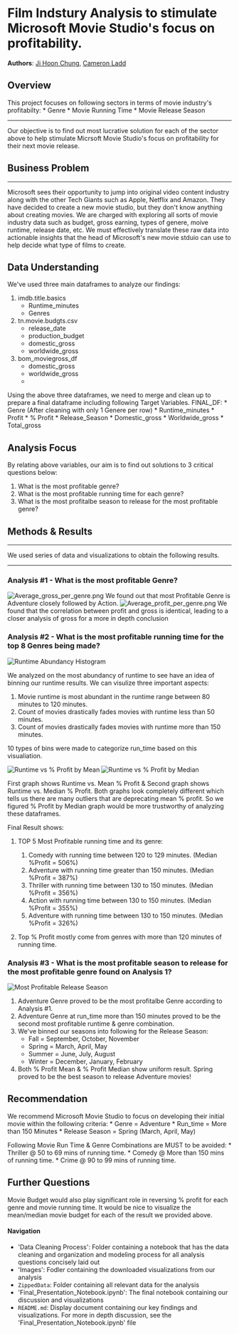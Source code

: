 # Film Indstury Analysis to stimulate Microsoft Movie Studio's focus on profitability.
**Authors**: [Ji Hoon Chung](mailto:jhj1650@gmail.com), [Cameron Ladd](mailto:camladdsoftware@gmail.com)

## Overview
This project focuses on following sectors in terms of movie industry's profitabilty:
    * Genre
    * Movie Running Time
    * Movie Release Season
***
Our objective is to find out most lucrative solution for each of the sector above to help stimulate Micrsoft Movie Studio's focus on profitability for their next movie release.


## Business Problem
***
Microsoft sees their opportunity to jump into original video content industry along with the other Tech Giants such as Apple, Netflix and Amazon. They have decided to create a new movie studio, but they don't know anything about creating movies. We are charged with exploring all sorts of movie industry data such as budget, gross earning, types of genere, moive runtime, release date, etc. We must effectively translate these raw data into actionable insights that the head of Microsoft's new movie stduio can use to help decide what type of films to create.


## Data Understanding
We've used three main dataframes to analyze our findings:
1. imdb.title.basics
    * Runtime_minutes
    * Genres
2. tn.movie.budgts.csv
    * release_date
    * production_budget
    * domestic_gross
    * worldwide_gross
3. bom_moviegross_df
    * domestic_gross
    * worldwide_gross
    *
Using the above three dataframes, we need to merge and clean up to prepare a final dataframe including following Target Variables.
FINAL_DF:
    * Genre (After cleaning with only 1 Genere per row)
    * Runtime_minutes
    * Profit
    * % Profit
    * Release_Season
    * Domestic_gross
    * Worldwide_gross
    * Total_gross

## Analysis Focus

By relating above variables, our aim is to find out solutions to 3 critical questions below:
1. What is the most profitable genre?
2. What is the most profitable running time for each genre?
3. What is the most profitalbe season to release for the most profitable genre?

## Methods & Results
***
We used series of data and visualizations to obtain the following results.
***
### Analysis #1 - What is the most profitable Genre?

![Average_gross_per_genre.png](./CleanData/Average_gross_per_genre.png)
We found out that most Profitable Genre is Adventure closely followed by Action.
![Average_profit_per_genre.png](./CleanData/Average_profit_per_genre.png)
We found that the correlation between profit and gross is identical, leading to a closer analysis of gross for a more in depth conclusion
### Analysis #2 - What is the most profitable running time for the top 8 Genres being made?

![Runtime Abundancy Histogram](./CleanData/Runtime_Abundancy_Histogram.png)

We analyzed on the most abundancy of runtime to see have an idea of binning our runtime results.
We can visulize three important aspects:
   1. Movie runtime is most abundant in the runtime range between 80 minutes to 120 minutes.
   2. Count of movies drastically fades movies with runtime less than 50 minutes.
   3. Count of movies drastically fades movies with runtime more than 150 minutes.
   
10 types of bins were made to categorize run_time based on this visualiation.

![Runtime vs % Profit by Mean](./CleanData/Runtime_vs_profit_mean.png)
![Runtime vs % Profit by Median](./CleanData/Runtime_vs_profit_median.png)

First graph shows Runtime vs. Mean % Profit & Second graph shows Runtime vs. Median % Profit.
Both graphs look completely different which tells us there are many outliers that are deprecating mean % profit.
So we figured % Profit by Median graph would be more trustworthy of analyzing these dataframes.

Final Result shows:
1. TOP 5 Most Profitable running time and its genre:
     1. Comedy with running time between 120 to 129 minutes. (Median %Profit = 506%)
     2. Adventure with running time greater than 150 minutes. (Median %Profit = 387%)
     3. Thriller with running time between 130 to 150 minutes. (Median %Profit = 356%)
     4. Action with running time between 130 to 150 minutes. (Median %Profit = 355%)
     5. Adventure with running time between 130 to 150 minutes. (Median %Profit = 326%)
     
2. Top % Profit mostly come from genres with more than 120 minutes of running time.

### Analysis #3 - What is the most profitable season to release for the most profitable genre found on Analysis 1?

![Most Profitable Release Season](./CleanData/Most_Profitable_Release_Season.png)
1. Adventure Genre proved to be the most profitalbe Genre according to Analysis #1.
2. Adventure Genre at run_time more than 150 minutes proved to be the second most 
   profitable runtime & genre combination.
3. We've binned our seasons into following for the Release Season:
    * Fall = September, October, November
    * Spring = March, April, May
    * Summer = June, July, August
    * Winter = December, January, February
4. Both % Profit Mean & % Profit Median show uniform result. 
   Spring proved to be the best season to release Adventure movies!
   
## Recommendation

We recommend Microsoft Movie Studio to focus on developing their initial movie within the following criteria:
    * Genre = Adventure
    * Run_time = More than 150 Minutes
    * Release Season = Spring (March, April, May)

Following Movie Run Time & Genre Combinations are MUST to be avoided:
    * Thriller @ 50 to 69 mins of running time.
    * Comedy @ More than 150 mins of running time.
    * Crime @ 90 to 99 mins of running time.

## Further Questions

Movie Budget would also play significant role in reversing % profit for each genre and movie running time.
It would be nice to visualize the mean/median movie budget for each of the result we provided above.

#### Navigation
- 'Data Cleaning Process': Folder containing a notebook that has the data cleaning and organization and modeling process for all analysis questions concisely laid out
- 'Images': Fodler containing the downloaded visualizations from our analysis
- `ZippedData`: Folder containing all relevant data for the analysis 
- 'Final_Presentation_Notebook.ipynb': The final notebook containing our discussion and visualizations
- `README.md`: Display document containing our key findings and visualizations. For more in depth discussion, see the 'Final_Presentation_Notebook.ipynb' file